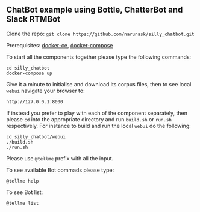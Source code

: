 ## ChatBot example using Bottle, ChatterBot and Slack RTMBot

Clone the repo: `git clone https://github.com/narunask/silly_chatbot.git`

Prerequisites: [docker-ce](https://docs.docker.com/engine/installation/), [docker-compose](https://docs.docker.com/compose/install/)

To start all the components together please type the following commands:

```
cd silly_chatbot
docker-compose up
```

Give it a minute to initialise and download its corpus files, then to see local `webui` navigate your browser to:

```
http://127.0.0.1:8000
````

If instead you prefer to play with each of the component separately, then please `cd` into the appropriate directory and run `build.sh` or `run.sh` respectively. For instance to build and run the local `webui` do the following:

```
cd silly_chatbot/webui
./build.sh
./run.sh
```

Please use `@tellme` prefix with all the input.

To see available Bot commads please type:

```
@tellme help
```

To see Bot list:

```
@tellme list
```
